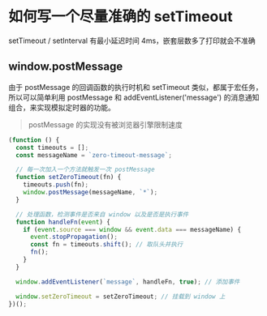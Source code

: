 # 如何写一个尽量准确的 setTimeout

setTimeout / setInterval 有最小延迟时间 4ms，嵌套层数多了打印就会不准确

## window.postMessage

由于 postMessage 的回调函数的执行时机和 setTimeout 类似，都属于宏任务，所以可以简单利用 postMessage 和 addEventListener('message') 的消息通知组合，来实现模拟定时器的功能。

> postMessage 的实现没有被浏览器引擎限制速度

```js
(function () {
  const timeouts = [];
  const messageName = `zero-timeout-message`;

  // 每一次加入一个方法就触发一次 postMessage
  function setZeroTimeout(fn) {
    timeouts.push(fn);
    window.postMessage(messageName, `*`);
  }

  // 处理函数，检测事件是否来自 window 以及是否是执行事件
  function handleFn(event) {
    if (event.source === window && event.data === messageName) {
      event.stopPropagation();
      const fn = timeouts.shift(); // 取队头并执行
      fn();
    }
  }

  window.addEventListener(`message`, handleFn, true); // 添加事件

  window.setZeroTimeout = setZeroTimeout; // 挂载到 window 上
})();
```

